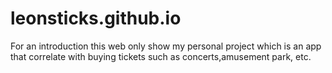 # leonsticks.github.io
For an introduction this web only show my personal project which is an app that correlate with buying tickets such as concerts,amusement park, etc.
